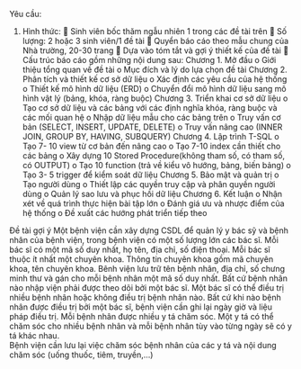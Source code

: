 
Yêu cầu:
1.	Hình thức:
	Sinh viên bốc thăm ngẫu nhiên 1 trong các đề tài trên
	Số lượng: 2 hoặc 3 sinh viên/1 đề tài
	Quyển báo cáo theo mẫu chung của Nhà trường, 20-30 trang
	Dựa vào tóm tắt và gợi ý thiết kế của đề tài
	Cấu trúc báo cáo gồm những nội dung sau:
Chương 1.	Mở đầu 
o	Giới thiệu tổng quan về đề tài
o	Mục đích và lý do lựa chọn đề tài
Chương 2.	Phân tích và thiết kế cơ sở dữ liệu 
o	Xác định các yêu cầu của hệ thống
o	Thiết kế mô hình dữ liệu (ERD)
o	Chuyển đổi mô hình dữ liệu sang mô hình vật lý (bảng, khóa, ràng buộc)
Chương 3.	Triển khai cơ sở dữ liệu 
o	Tạo cơ sở dữ liệu và các bảng với các định nghĩa khóa, ràng buộc và các mối quan hệ
o	Nhập dữ liệu mẫu cho các bảng trên
o	Truy vấn cơ bản (SELECT, INSERT, UPDATE, DELETE)
o	Truy vấn nâng cao (INNER JOIN, GROUP BY, HAVING, SUBQUERY)
Chương 4.	Lập trình T-SQL 
o	Tạo 7- 10 view từ cơ bản đến nâng cao
o	Tạo 7-10 index cần thiết cho các bảng
o	Xây dựng 10 Stored Procedure(không tham số, có tham số, có OUTPUT)
o	Tạo 10 function (trả về kiểu vô hướng, bảng, biến bảng)
o	Tạo 3- 5 trigger để kiểm soát dữ liệu
Chương 5.	Bảo mật và quản trị 
o	Tạo người dùng
o	Thiết lập các quyền truy cập và phân quyền người dùng
o	Quản lý sao lưu và phục hồi dữ liệu
Chương 6.	Kết luận
o	Nhận xét về quá trình thực hiện bài tập lớn
o	Đánh giá ưu và nhược điểm của hệ thống
o	Đề xuất các hướng phát triển tiếp theo

Đề tài gợi ý
Một bệnh viện cần xây dựng CSDL để quản lý y bác sỹ và bệnh nhân của bệnh viện, trong bệnh viện có một số lượng lớn các bác sĩ. 
Mỗi bác sĩ có một mã số duy nhất, họ tên, địa chỉ, số điện thoại. Mỗi bác sĩ thuộc ít nhất một chuyên khoa.
Thông tin chuyên khoa gồm mã chuyên khoa, tên chuyên khoa. Bênh viện lưu trữ tên bệnh nhân, địa chỉ, số chưng minh thư và gán cho mỗi bệnh nhân một mã số duy nhất.
Bất cứ bệnh nhân nào nhập viện phải được theo dõi bởi một bác sĩ. Một bác sĩ có thể điều trị nhiều bệnh nhân hoặc không điều trị bệnh nhân nào. 
Bất cứ khi nào bệnh nhân được điều trị bởi một bác sĩ, bệnh viện cần ghi lại ngày giờ và liệu pháp điều trị.
Mỗi bệnh nhân được nhiều y tá chăm sóc. Một y tá có thể chăm sóc cho nhiều bệnh nhân và mỗi bệnh nhân tùy vào từng ngày sẽ có y tá khác nhau.   
Bệnh viện cần lưu lại việc chăm sóc bệnh nhân của các y tá và nội dung chăm sóc (uống thuốc, tiêm, truyền,…)
